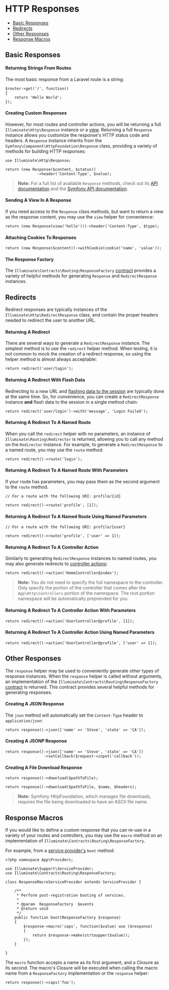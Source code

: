 # HTTP Responses

- [Basic Responses](#basic-responses)
- [Redirects](#redirects)
- [Other Responses](#other-responses)
- [Response Macros](#response-macros)

<a name="basic-responses"></a>
## Basic Responses

#### Returning Strings From Routes

The most basic response from a Laravel route is a string:

	$router->get('/', function()
	{
		return 'Hello World';
	});

#### Creating Custom Responses

However, for most routes and controller actions, you will be returning a full `Illuminate\Http\Response` instance or a [view](/docs/master/views). Returning a full `Response` instance allows you customize the response's HTTP status code and headers. A `Response` instance inherits from the `Symfony\Component\HttpFoundation\Response` class, providing a variety of methods for building HTTP responses:

	use Illuminate\Http\Response;

	return (new Response($content, $status))
	              ->header('Content-Type', $value);

> **Note:** For a full list of available `Response` methods, check out its [API documentation](http://laravel.com/api/4.2/Illuminate/Http/Response.html) and the [Symfony API documentation](http://api.symfony.com/2.5/Symfony/Component/HttpFoundation/Response.html).

#### Sending A View In A Response

If you need access to the `Response` class methods, but want to return a view as the response content, you may use the `view` helper for convenience:

	return (new Response(view('hello')))->header('Content-Type', $type);

#### Attaching Cookies To Responses

	return (new Response($content))->withCookie(cookie('name', 'value'));

#### The Response Factory

The `Illuminate\Contracts\Routing\ResponseFactory` [contract](/docs/master/contracts) provides a variety of helpful methods for generating `Response` and `RedirectResponse` instances.

<a name="redirects"></a>
## Redirects

Redirect responses are typically instances of the `Illuminate\Http\RedirectResponse` class, and contain the proper headers needed to redirect the user to another URL.

#### Returning A Redirect

There are several ways to generate a `RedirectResponse` instance. The simplest method is to use the `redirect` helper method. When testing, it is not common to mock the creation of a redirect response, so using the helper method is almost always acceptable:

	return redirect('user/login');

#### Returning A Redirect With Flash Data

Redirecting to a new URL and [flashing data to the session](/docs/master/session) are typically done at the same time. So, for convenience, you can create a `RedirectResponse` instance **and** flash data to the session in a single method chain:

	return redirect('user/login')->with('message', 'Login Failed');

#### Returning A Redirect To A Named Route

When you call the `redirect` helper with no parameters, an instance of `Illuminate\Routing\Redirector` is returned, allowing you to call any method on the `Redirector` instance. For example, to generate a `RedirectResponse` to a named route, you may use the `route` method:

	return redirect()->route('login');

#### Returning A Redirect To A Named Route With Parameters

If your route has parameters, you may pass them as the second argument to the `route` method.

	// For a route with the following URI: profile/{id}

	return redirect()->route('profile', [1]);

#### Returning A Redirect To A Named Route Using Named Parameters

	// For a route with the following URI: profile/{user}

	return redirect()->route('profile', ['user' => 1]);

#### Returning A Redirect To A Controller Action

Similarly to generating `RedirectResponse` instances to named routes, you may also generate redirects to [controller actions](/docs/master/controllers):

	return redirect()->action('HomeController@index');

> **Note:** You do not need to specify the full namespace to the controller. Only specify the portion of the controller that comes after the `App\Http\Controllers` portion of the namespace. The root portion namespace will be automatically preprended for you.

#### Returning A Redirect To A Controller Action With Parameters

	return redirect()->action('UserController@profile', [1]);

#### Returning A Redirect To A Controller Action Using Named Parameters

	return redirect()->action('UserController@profile', ['user' => 1]);

<a name="other-responses"></a>
## Other Responses

The `response` helper may be used to conveniently generate other types of response instances. When the `response` helper is called without arguments, an implementation of the `Illuminate\Contracts\Routing\ResponseFactory` [contract](/docs/master/contracts) is returned. This contract provides several helpful methods for generating responses.

#### Creating A JSON Response

The `json` method will automatically set the `Content-Type` header to `application/json`:

	return response()->json(['name' => 'Steve', 'state' => 'CA']);

#### Creating A JSONP Response

	return response()->json(['name' => 'Steve', 'state' => 'CA'])
	                 ->setCallback($request->input('callback'));

#### Creating A File Download Response

	return response()->download($pathToFile);

	return response()->download($pathToFile, $name, $headers);

> **Note:** Symfony HttpFoundation, which manages file downloads, requires the file being downloaded to have an ASCII file name.

<a name="response-macros"></a>
## Response Macros

If you would like to define a custom response that you can re-use in a variety of your routes and controllers, you may use the `macro` method on an implementation of `Illuminate\Contracts\Routing\ResponseFactory`.

For example, from a [service provider's](/docs/master/providers) `boot` method:

	<?php namespace App\Providers;

	use Illuminate\Support\ServiceProvider;
	use Illuminate\Contracts\Routing\ResponseFactory;

	class ResponseMacroServiceProvider extends ServiceProvider {

		/**
		 * Perform post-registration booting of services.
		 *
		 * @param  ResponseFactory  $events
		 * @return void
		 */
		public function boot(ResponseFactory $response)
		{
			$response->macro('caps', function($value) use ($response)
			{
				return $response->make(strtoupper($value));
			});
		}

	}

The `macro` function accepts a name as its first argument, and a Closure as its second. The macro's Closure will be executed when calling the macro name from a `ResponseFactory` implementation or the `response` helper:

	return response()->caps('foo');

